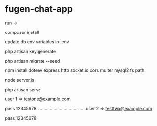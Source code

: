 # fugen-chat-app
 

 run ->

 composer install

update db env variables in .env

 php artisan key:generate

 php artisan migrate --seed

 
npm install dotenv express http socket.io cors multer mysql2 fs path


node server.js


php artisan serve


user 1 => testone@example.com

pass 12345678
......................................
user 2 => testtwo@example.com

pass 12345678